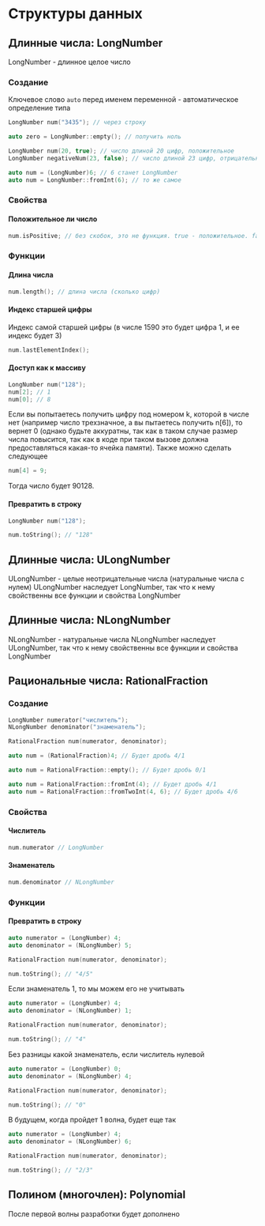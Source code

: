 # Структуры данных

## Длинные числа: LongNumber
LongNumber - длинное целое число

### Создание

Ключевое слово `auto` перед именем переменной - автоматическое определение типа

```c++
LongNumber num("3435"); // через строку

auto zero = LongNumber::empty(); // получить ноль

LongNumber num(20, true); // число длиной 20 цифр, положительное
LongNumber negativeNum(23, false); // число длиной 23 цифр, отрицательное

auto num = (LongNumber)6; // 6 станет LongNumber
auto num = LongNumber::fromInt(6); // то же самое
```

### Свойства

#### Положительное ли число
```c++
num.isPositive; // без скобок, это не функция. true - положительное. false - отрицательное
```

### Функции

#### Длина числа
```c++
num.length(); // длина числа (сколько цифр)
```

#### Индекс старшей цифры
Индекс самой старшей цифры (в числе 1590 это будет цифра 1, и ее индекс будет 3)
```c++
num.lastElementIndex();
```

#### Доступ как к массиву
```c++
LongNumber num("128");
num[2]; // 1
num[0]; // 8
```

Если вы попытаетесь получить цифру под номером k, которой в числе нет (например число трехзначное, а вы пытаетесь получить n[6]), то вернет 0 (однако будьте аккуратны, так как в таком случае размер числа повысится, так как в коде при таком вызове должна предоставляться какая-то ячейка памяти).
Также можно сделать следующее
```c++
num[4] = 9; 
```
Тогда число будет 90128. 

#### Превратить в строку
```c++
LongNumber num("128");

num.toString(); // "128"
```

## Длинные числа: ULongNumber
ULongNumber - целые неотрицательные числа (натуральные числа с нулем)
ULongNumber наследует LongNumber, так что к нему свойственны все функции и свойства LongNumber

## Длинные числа: NLongNumber
NLongNumber - натуральные числа
NLongNumber наследует ULongNumber, так что к нему свойственны все функции и свойства LongNumber

## Рациональные числа: RationalFraction

### Создание

```c++
LongNumber numerator("числитель");
NLongNumber denominator("знаменатель");

RationalFraction num(numerator, denominator);

auto num = (RationalFraction)4; // Будет дробь 4/1

auto num = RationalFraction::empty(); // Будет дробь 0/1

auto num = RationalFraction::fromInt(4); // Будет дробь 4/1
auto num = RationalFraction::fromTwoInt(4, 6); // Будет дробь 4/6
```

### Свойства

#### Числитель
```c++
num.numerator // LongNumber
```

#### Знаменатель
```c++
num.denominator // NLongNumber
```

### Функции

#### Превратить в строку
```c++
auto numerator = (LongNumber) 4;
auto denominator = (NLongNumber) 5;

RationalFraction num(numerator, denominator);

num.toString(); // "4/5"
```

Если знаменатель 1, то мы можем его не учитывать
```c++
auto numerator = (LongNumber) 4;
auto denominator = (NLongNumber) 1;

RationalFraction num(numerator, denominator);

num.toString(); // "4"
```

Без разницы какой знаменатель, если числитель нулевой
```c++
auto numerator = (LongNumber) 0;
auto denominator = (NLongNumber) 4;

RationalFraction num(numerator, denominator);

num.toString(); // "0"
```

В будущем, когда пройдет 1 волна, будет еще так
```c++
auto numerator = (LongNumber) 4;
auto denominator = (NLongNumber) 6;

RationalFraction num(numerator, denominator);

num.toString(); // "2/3"
```

## Полином (многочлен): Polynomial

После первой волны разработки будет дополнено